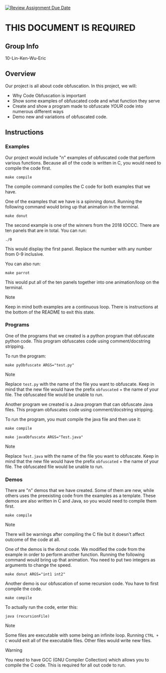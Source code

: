 [![Review Assignment Due Date](https://classroom.github.com/assets/deadline-readme-button-24ddc0f5d75046c5622901739e7c5dd533143b0c8e959d652212380cedb1ea36.svg)](https://classroom.github.com/a/ecp4su41)
# THIS DOCUMENT IS REQUIRED
## Group Info

10-Lin-Ken-Wu-Eric

## Overview

Our project is all about code obfuscation. In this project, we will: 

- Why Code Obfuscation is important 
- Show some examples of obfuscated code and what function they serve
- Create and show a program made to obfuscate *YOUR* code into numerous different ways
- Demo new and variations of obfuscated code. 

## Instructions

### Examples 

Our project would include "n" examples of obfuscated code that perform various functions. Because all of the code is written in C, you would need to compile the code first. 

```
make compile
```

The compile command compiles the C code for both examples that we have. 

One of the examples that we have is a spinning donut. Running the following command would bring up that animation in the terminal. 

```
make donut
```

The second example is one of the winners from the 2018 IOCCC. There are ten panels that are in total. You can run: 

```
./0
```

This would display the first panel. Replace the number with any number from 0-9 inclusive. 

You can also run:

```
make parrot
```

This would put all of the ten panels together into one animation/loop on the terminal.

>[!NOTE]
> Keep in mind both examples are a continuous loop. There is instructions at the bottom of the README to exit this state. 

### Programs

One of the programs that we created is a python program that obfuscate python code. This program obfuscates code using comment/docstring stripping. 

To run the program:

```
make pyObfuscate ARGS="test.py"
```

>[!NOTE]
> Replace `test.py` with the name of the file you want to obfuscate. Keep in mind that the new file would have the prefix `obfuscated` + the name of your file. The obfuscated file would be unable to run.

Another program we created is a Java program that can obfuscate Java files. This program obfuscates code using comment/docstring stripping.

To run the program, you must compile the java file and then use it:
```
make compile
```

```
make javaObfuscate ARGS="Test.java"
```

>[!NOTE]
> Replace `Test.java` with the name of the file you want to obfuscate. Keep in mind that the new file would have the prefix `obfuscated` + the name of your file. The obfuscated file would be unable to run.

### Demos

There are "n" demos that we have created. Some of them are new, while others uses the preexisting code from the examples as a template. These demos are also written in C and Java, so you would need to compile them first. 

```
make compile
```

> [!NOTE]
> There will be warnings after compiling the C file but it doesn't affect outcome of the code at all. 

One of the demos is the donut code. We modified the code from the example in order to perform another function. Running the following command would bring up that animation. You need to put two integers as arguments to change the speed.

```
make donut ARGS="int1 int2" 
```

Another demo is our obfuscation of some recursion code. You have to first compile the code.

```
make compile
```

To actually run the code, enter this:

```
java (recursionFile)
```

> [!NOTE]
> Some files are executable with some being an infinite loop. Running `CTRL + C` would exit all of the executable files. Other files would write new files. 

> [!WARNING]
> You need to have GCC (GNU Compiler Collection) which allows you to compile the C code. This is required for all out code to run. 